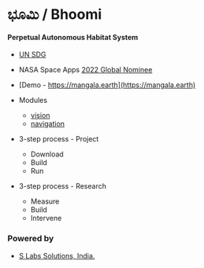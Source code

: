 # ಭೂಮಿ / Bhoomi

#### Perpetual Autonomous Habitat System

* [UN SDG](https://sdgs.un.org/goals) 

* NASA Space Apps [2022 Global Nominee](https://2022.spaceappschallenge.org/locations/magdeburg/teams)

* [Demo - https://mangala.earth](https://mangala.earth)

* Modules
  * [vision](https://github.com/slabstech/bhoomi-vision)
  * [navigation](https://github.com/slabstech/bhoomi-navigation)

* 3-step process - Project 
  * Download
  * Build
  * Run 

* 3-step process - Research
  * Measure  
  * Build  
  * Intervene

### Powered by
* [S Labs Solutions, India.](https://slabstech.com)

<!-- Embed Generator https://www.labnol.org/embed/google/drive/ 
Manifest - https://www.mozilla.org/en-US/about/manifesto/

Drive https://drive.google.com/drive/folders/18G5hCIlTgJR4C71wIoHms6DEFuJpF5Gk
-->
